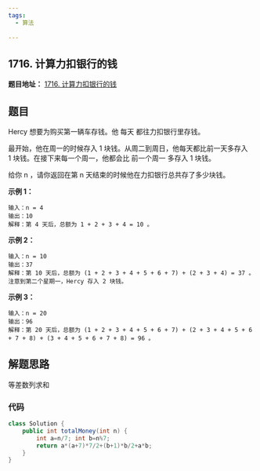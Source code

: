 ```yaml
---
tags:
  - 算法
  
---
```


##  1716. 计算力扣银行的钱

**题目地址：**  [1716. 计算力扣银行的钱](https://leetcode-cn.com/problems/calculate-money-in-leetcode-bank/)

## 题目
Hercy 想要为购买第一辆车存钱。他 每天 都往力扣银行里存钱。

最开始，他在周一的时候存入 1 块钱。从周二到周日，他每天都比前一天多存入 1 块钱。在接下来每一个周一，他都会比 前一个周一 多存入 1 块钱。

给你 n ，请你返回在第 n 天结束的时候他在力扣银行总共存了多少块钱。

**示例 1：**

```
输入：n = 4
输出：10
解释：第 4 天后，总额为 1 + 2 + 3 + 4 = 10 。
```

**示例 2：**

```
输入：n = 10
输出：37
解释：第 10 天后，总额为 (1 + 2 + 3 + 4 + 5 + 6 + 7) + (2 + 3 + 4) = 37 。注意到第二个星期一，Hercy 存入 2 块钱。
```

**示例 3：**

```
输入：n = 20
输出：96
解释：第 20 天后，总额为 (1 + 2 + 3 + 4 + 5 + 6 + 7) + (2 + 3 + 4 + 5 + 6 + 7 + 8) + (3 + 4 + 5 + 6 + 7 + 8) = 96 。
```



## 解题思路

等差数列求和

### 代码

```java
class Solution {
    public int totalMoney(int n) {
        int a=n/7; int b=n%7;
        return a*(a+7)*7/2+(b+1)*b/2+a*b;
    }
}
```

